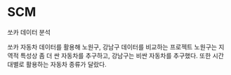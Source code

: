 # SCM
쏘카 데이터 분석

쏘카 자동차 데이터를 활용해 노원구, 강남구 데이터를 비교하는 프로젝트
노원구는 지역적 특성상 좀 더 싼 자동차를 추구하고, 강남구는 비싼 자동차를 추구했다.
또한 시간대별로 활용하는 자동차 종류가 달랐다.
